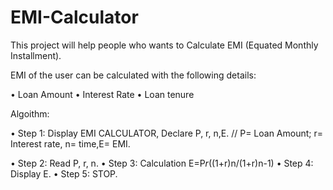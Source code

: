 # EMI-Calculator

This project will help people who wants to Calculate EMI (Equated Monthly Installment).

EMI of the user can be calculated with the following details:

• Loan Amount 
• Interest Rate
• Loan tenure 

Algoithm:  

• Step 1: Display EMI CALCULATOR, Declare P, r, n,E.
// P= Loan Amount; r= Interest rate, n= time,E= EMI. 

• Step 2: Read P, r, n. 
• Step 3: Calculation E=P*r*((1+r)n/(1+r)n-1) 
• Step 4: Display E. 
• Step 5: STOP.
